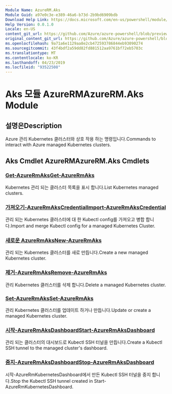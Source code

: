 ```yaml
---
Module Name: AzureRM.Aks
Module Guid: a97e0c3e-e389-46a6-b73d-2b9bd6909bdb
Download Help Link: https://docs.microsoft.com/en-us/powershell/module/azurerm.aks
Help Version: 0.0.1.0
Locale: en-US
content_git_url: https://github.com/Azure/azure-powershell/blob/preview/src/ResourceManager/Aks/Commands.Aks/help/AzureRM.Aks.md
original_content_git_url: https://github.com/Azure/azure-powershell/blob/preview/src/ResourceManager/Aks/Commands.Aks/help/AzureRM.Aks.md
ms.openlocfilehash: 9a71a6e1129aa8e2cb472593786844eb93090274
ms.sourcegitcommit: 43f4bdf2a59dd82fd881512aa9761bf72eb5703c
ms.translationtype: MT
ms.contentlocale: ko-KR
ms.lasthandoff: 04/23/2019
ms.locfileid: "93522508"
---
```

# <span data-ttu-id="1ceab-101">Aks 모듈 AzureRM</span><span class="sxs-lookup"><span data-stu-id="1ceab-101">AzureRM.Aks Module</span></span>
## <span data-ttu-id="1ceab-102">설명은</span><span class="sxs-lookup"><span data-stu-id="1ceab-102">Description</span></span>
<span data-ttu-id="1ceab-103">Azure 관리 Kubernetes 클러스터와 상호 작용 하는 명령입니다.</span><span class="sxs-lookup"><span data-stu-id="1ceab-103">Commands to interact with Azure managed Kubernetes clusters.</span></span>

## <span data-ttu-id="1ceab-104">Aks Cmdlet AzureRM</span><span class="sxs-lookup"><span data-stu-id="1ceab-104">AzureRM.Aks Cmdlets</span></span>
### [<span data-ttu-id="1ceab-105">Get-AzureRmAks</span><span class="sxs-lookup"><span data-stu-id="1ceab-105">Get-AzureRmAks</span></span>](Get-AzureRmAks.md)
<span data-ttu-id="1ceab-106">Kubernetes 관리 되는 클러스터 목록을 표시 합니다.</span><span class="sxs-lookup"><span data-stu-id="1ceab-106">List Kubernetes managed clusters.</span></span>

### [<span data-ttu-id="1ceab-107">가져오기-AzureRmAksCredential</span><span class="sxs-lookup"><span data-stu-id="1ceab-107">Import-AzureRmAksCredential</span></span>](Import-AzureRmAksCredential.md)
<span data-ttu-id="1ceab-108">관리 되는 Kubernetes 클러스터에 대 한 Kubectl config를 가져오고 병합 합니다.</span><span class="sxs-lookup"><span data-stu-id="1ceab-108">Import and merge Kubectl config for a managed Kubernetes Cluster.</span></span>

### [<span data-ttu-id="1ceab-109">새로운 AzureRmAks</span><span class="sxs-lookup"><span data-stu-id="1ceab-109">New-AzureRmAks</span></span>](New-AzureRmAks.md)
<span data-ttu-id="1ceab-110">관리 되는 Kubernetes 클러스터를 새로 만듭니다.</span><span class="sxs-lookup"><span data-stu-id="1ceab-110">Create a new managed Kubernetes cluster.</span></span>

### [<span data-ttu-id="1ceab-111">제거-AzureRmAks</span><span class="sxs-lookup"><span data-stu-id="1ceab-111">Remove-AzureRmAks</span></span>](Remove-AzureRmAks.md)
<span data-ttu-id="1ceab-112">관리 Kubernetes 클러스터를 삭제 합니다.</span><span class="sxs-lookup"><span data-stu-id="1ceab-112">Delete a managed Kubernetes cluster.</span></span>

### [<span data-ttu-id="1ceab-113">Set-AzureRmAks</span><span class="sxs-lookup"><span data-stu-id="1ceab-113">Set-AzureRmAks</span></span>](Set-AzureRmAks.md)
<span data-ttu-id="1ceab-114">관리 Kubernetes 클러스터를 업데이트 하거나 만듭니다.</span><span class="sxs-lookup"><span data-stu-id="1ceab-114">Update or create a managed Kubernetes cluster.</span></span>

### [<span data-ttu-id="1ceab-115">시작-AzureRmAksDashboard</span><span class="sxs-lookup"><span data-stu-id="1ceab-115">Start-AzureRmAksDashboard</span></span>](Start-AzureRmAksDashboard.md)
<span data-ttu-id="1ceab-116">관리 되는 클러스터의 대시보드로 Kubectl SSH 터널을 만듭니다.</span><span class="sxs-lookup"><span data-stu-id="1ceab-116">Create a Kubectl SSH tunnel to the managed cluster's dashboard.</span></span>

### [<span data-ttu-id="1ceab-117">중지-AzureRmAksDashboard</span><span class="sxs-lookup"><span data-stu-id="1ceab-117">Stop-AzureRmAksDashboard</span></span>](Stop-AzureRmAksDashboard.md)
<span data-ttu-id="1ceab-118">시작-AzureRmKubernetesDashboard에서 만든 Kubectl SSH 터널을 중지 합니다.</span><span class="sxs-lookup"><span data-stu-id="1ceab-118">Stop the Kubectl SSH tunnel created in Start-AzureRmKubernetesDashboard.</span></span>

